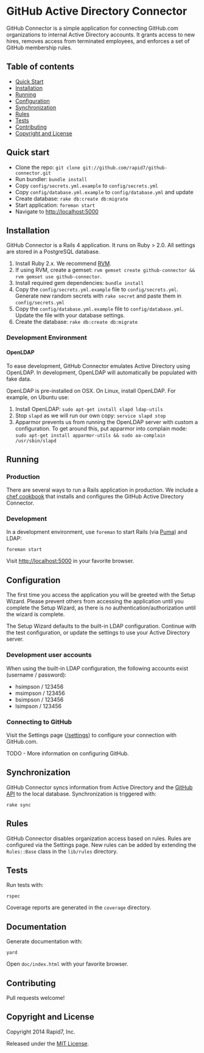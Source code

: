 # GitHub Active Directory Connector

GitHub Connector is a simple application for connecting GitHub.com organizations to
internal Active Directory accounts.  It grants access to new hires, removes access
from terminated employees, and enforces a set of GitHub membership rules.

## Table of contents

- [Quick Start](#quick_start)
- [Installation](#installation)
- [Running](#running)
- [Configuration](#configuration)
- [Synchronization](#synchornization)
- [Rules](#rules)
- [Tests](#tests)
- [Contributing](#contributing)
- [Copyright and License](#license)

## Quick start

- Clone the repo: `git clone git://github.com/rapid7/github-connector.git`
- Run bundler: `bundle install`
- Copy `config/secrets.yml.example` to `config/secrets.yml`
- Copy `config/database.yml.example` to `config/database.yml` and update
- Create database: `rake db:create db:migrate`
- Start application: `foreman start`
- Navigate to [http://localhost:5000](http://localhost:5000)

## Installation

GitHub Connector is a Rails 4 application.  It runs on Ruby > 2.0.  All settings are stored in a PostgreSQL database.

1. Install Ruby 2.x.  We recommend [RVM](https://rvm.io/).
2. If using RVM, create a gemset: `rvm gemset create github-connector && rvm gemset use github-connector`.
3. Install required gem dependencies: `bundle install`
4. Copy the `config/secrets.yml.example` file to `config/secrets.yml`.  Generate new random secrets with `rake secret` and paste them in `config/secrets.yml`
5. Copy the `config/database.yml.example` file to `config/database.yml`.  Update the file with your database settings.
6. Create the database: `rake db:create db:migrate`

### Development Environment

#### OpenLDAP

To ease development, GitHub Connector emulates Active Directory using OpenLDAP.  In development, OpenLDAP will automatically be populated with fake data.

OpenLDAP is pre-installed on OSX.  On Linux, install OpenLDAP.  For example, on Ubuntu use:

1. Install OpenLDAP: `sudo apt-get install slapd ldap-utils`
2. Stop `slapd` as we will run our own copy: `service slapd stop`
3. Apparmor prevents us from running the OpenLDAP server with custom a configuration.  To get around this, put apparmor into complain mode: `sudo apt-get install apparmor-utils && sudo aa-complain /usr/sbin/slapd`

## Running

### Production

There are several ways to run a Rails application in production.  We include a [chef cookbook](cookbook/) that installs and
configures the GitHub Active Directory Connector.

### Development

In a development environment, use `foreman` to start Rails (via [Puma](http://puma.io/)) and LDAP:

```
foreman start
```

Visit [http://localhost:5000](http://localhost:5000) in your favorite browser.

## Configuration

The first time you access the application you will be greeted with the Setup Wizard.  Please prevent others from accessing the application until you complete the Setup Wizard, as there is no authentication/authorization until the wizard is complete.

The Setup Wizard defaults to the built-in LDAP configuration.  Continue with the test configuration, or update the settings to use your Active Directory server.

### Development user accounts

When using the built-in LDAP configuration, the following accounts exist (username / password):

- hsimpson / 123456
- msimpson / 123456
- bsimpson / 123456
- lsimpson / 123456

### Connecting to GitHub

Visit the Settings page ([/settings](http://localhost:5000/settings)) to configure your connection with GitHub.com.

TODO - More information on configuring GitHub.

## Synchronization

GitHub Connector syncs information from Active Directory and the [GitHub API](https://developer.github.com/v3/) to the local database.  Synchronization is triggered with:

```
rake sync
```

## Rules

GitHub Connector disables organization access based on rules.  Rules are configured via the Settings page.  New rules can be added by extending the `Rules::Base` class in the `lib/rules` directory.

## Tests

Run tests with:

```
rspec
```

Coverage reports are generated in the `coverage` directory.

## Documentation

Generate documentation with:

```
yard
```

Open `doc/index.html` with your favorite browser.

## Contributing

Pull requests welcome!

## Copyright and License

Copyright 2014 Rapid7, Inc.

Released under the [MIT License](http://www.opensource.org/licenses/MIT).
